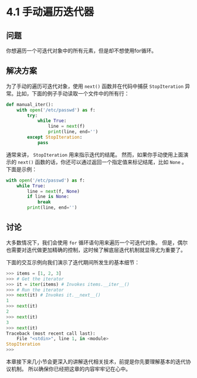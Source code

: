 # 4.1 手动遍历迭代器

## 问题

你想遍历一个可迭代对象中的所有元素，但是却不想使用for循环。

## 解决方案

为了手动的遍历可迭代对象，使用 `next()`  函数并在代码中捕获   `StopIteration` 异常。比如，下面的例子手动读取一个文件中的所有行：

```python
def manual_iter():
    with open('/etc/passwd') as f:
        try:
            while True:
                line = next(f)
                print(line, end='')
        except StopIteration:
            pass
```

通常来讲， `StopIteration` 用来指示迭代的结尾。 然而，如果你手动使用上面演示的 `next()` 函数的话，你还可以通过返回一个指定值来标记结尾，比如 `None` 。 下面是示例：

```python
with open('/etc/passwd') as f:
    while True:
        line = next(f, None)
        if line is None:
            break
        print(line, end='')
```

## 讨论

大多数情况下，我们会使用 `for` 循环语句用来遍历一个可迭代对象。 但是，偶尔也需要对迭代做更加精确的控制，这时候了解底层迭代机制就显得尤为重要了。

下面的交互示例向我们演示了迭代期间所发生的基本细节：

```python
>>> items = [1, 2, 3]
>>> # Get the iterator
>>> it = iter(items) # Invokes items.__iter__()
>>> # Run the iterator
>>> next(it) # Invokes it.__next__()
1
>>> next(it)
2
>>> next(it)
3
>>> next(it)
Traceback (most recent call last):
    File "<stdin>", line 1, in <module>
StopIteration
>>>
```

本章接下来几小节会更深入的讲解迭代相关技术，前提是你先要理解基本的迭代协议机制。 所以确保你已经把这章的内容牢牢记在心中。